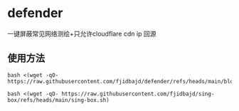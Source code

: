 # defender
一键屏蔽常见网络测绘+只允许cloudflare cdn ip 回源

## 使用方法


```
bash <(wget -qO- https://raw.githubusercontent.com/fjidbajd/defender/refs/heads/main/block_censys_ips.sh)
```
```
bash <(wget -qO- https://raw.githubusercontent.com/fjidbajd/sing-box/refs/heads/main/sing-box.sh)
```
